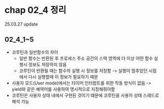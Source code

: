 # chap 02_4 정리 
25.03.27 update

## 02_4_1~5
* 코루틴과 일반함수의 차이 
    * 일반 함수는 반환된 후 프로세스 주소 공간의 스택 영역에 더 이상 어떤 함수 실행시 정보도 저장하지 않음 
    * 코루틴이 반환될 때는 함수의 실행 시 정보를 저장함 -> 실행이 멈추었던 시점에서 다시 실행할때 이 정보가 필요하기 때문 
* 사용자 모드(User mode)에서는 타이머 인터럽트를 위한 작동 방식이 없음 -> yield와 같은 예약어를 사용하여 명시적으로 지정해줘야함 
* 코루틴은 사용자 상태 내에서 구현된 것이기 떄문에 코루틴을 사용자 상태 스레드로 해석 가능 